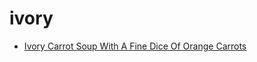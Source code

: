 # ivory

 * [Ivory Carrot Soup With A Fine Dice Of Orange Carrots](../../index/i/ivory-carrot-soup-with-a-fine-dice-of-orange-carrots-51153210.json)

